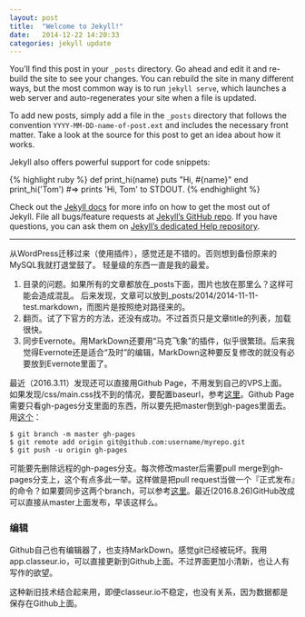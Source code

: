 ```yaml
---
layout: post
title:  "Welcome to Jekyll!"
date:   2014-12-22 14:20:33
categories: jekyll update
---
```

You’ll find this post in your `_posts` directory. Go ahead and edit it and re-build the site to see your changes. You can rebuild the site in many different ways, but the most common way is to run `jekyll serve`, which launches a web server and auto-regenerates your site when a file is updated.

To add new posts, simply add a file in the `_posts` directory that follows the convention `YYYY-MM-DD-name-of-post.ext` and includes the necessary front matter. Take a look at the source for this post to get an idea about how it works.

Jekyll also offers powerful support for code snippets:

{% highlight ruby %}
def print_hi(name)
  puts "Hi, #{name}"
end
print_hi('Tom')
#=> prints 'Hi, Tom' to STDOUT.
{% endhighlight %}

Check out the [Jekyll docs][jekyll] for more info on how to get the most out of Jekyll. File all bugs/feature requests at [Jekyll’s GitHub repo][jekyll-gh]. If you have questions, you can ask them on [Jekyll’s dedicated Help repository][jekyll-help].

----------

从WordPress迁移过来（使用插件），感觉还是不错的。否则想到备份原来的MySQL我就打退堂鼓了。
轻量级的东西一直是我的最爱。

1. 目录的问题。如果所有的文章都放在_posts下面，图片也放在那里么？这样可能会造成混乱。
后来发现，文章可以放到_posts/2014/2014-11-11-test.markdown，而图片是按照绝对路径来的。
2. 翻页。试了下官方的方法，还没有成功。不过首页只是文章title的列表，加载很快。
3. 同步Evernote。用MarkDown还要用“马克飞象”的插件，似乎很繁琐。后来我觉得Evernote还是适合“及时”的编辑，MarkDown这种要反复修改的就没有必要放到Evernote里面了。

最近（2016.3.11）发现还可以直接用Github Page，不用发到自己的VPS上面。
如果发现/css/main.css找不到的情况，要配置baseurl，参考[这里](https://byparker.com/blog/2014/clearing-up-confusion-around-baseurl/)。Github Page需要只看gh-pages分支里面的东西，所以要先把master倒到gh-pages里面去。用[这个](http://www.stephaniehicks.com/githubPages_tutorial/pages/githubpages-jekyll.html)：

```
$ git branch -m master gh-pages 
$ git remote add origin git@github.com:username/myrepo.git
$ git push -u origin gh-pages
```

可能要先删除远程的gh-pages分支。每次修改master后需要pull merge到gh-pages分支上，这个有点多此一举。这样做是把pull request当做一个『正式发布』的命令？如果要同步这两个branch，可以参考[这里](http://stackoverflow.com/questions/5807459/github-mirroring-gh-pages-to-master)。最近(2016.8.26)GitHub改成可以直接从master上面发布，早该这样么。

### 编辑
Github自己也有编辑器了，也支持MarkDown。感觉git已经被玩坏。我用app.classeur.io，可以直接更新到Github上面。不过界面更加小清新，也让人有写作的欲望。

这种新旧技术结合起来用，即便classeur.io不稳定，也没有关系，因为数据都是保存在Github上面。


[jekyll]:      http://jekyllrb.com
[jekyll-gh]:   https://github.com/jekyll/jekyll
[jekyll-help]: https://github.com/jekyll/jekyll-help


